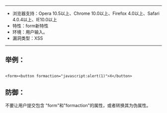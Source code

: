 -----

* 浏览器支持：Opera 10.5以上、Chrome 10.0以上、Firefox 4.0以上、Safari 4.0.4以上、IE10.0以上
* 特性：form新特性
* 环境：用户输入。
* 漏洞类型：XSS

-----

举例：
------

```

<form><button formaction="javascript:alert(1)">X</button>

```


防御：
----

不要让用户提交包含 "form"和"formaction"的属性，或者转换其为伪属性。

